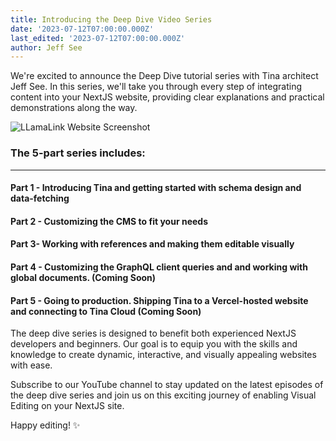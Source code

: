 ```yaml
---
title: Introducing the Deep Dive Video Series
date: '2023-07-12T07:00:00.000Z'
last_edited: '2023-07-12T07:00:00.000Z'
author: Jeff See
---
```


We're excited to announce the Deep Dive tutorial series with Tina architect Jeff See. In this series, we'll take you through every step of integrating content into your NextJS website, providing clear explanations and practical demonstrations along the way. 

![LLamaLink Website Screenshot](http://res.cloudinary.com/forestry-demo/image/upload/v1689181932/llama-link_gzdv9e.png "Introducing the Llama Link Deep Dive series")

### The 5-part series includes:

***

#### Part 1 - Introducing Tina and getting started with schema design and data-fetching

<Youtube embedSrc="https://www.youtube.com/embed/PcgnJDILv4w" />

#### Part 2 - Customizing the CMS to fit your needs

<Youtube embedSrc="https://www.youtube.com/embed/amSRwAbgMR0" />

#### Part 3- Working with references and making them editable visually

<Youtube embedSrc="https://www.youtube.com/embed/x0ACBQeNcts" />

#### Part 4 - Customizing the GraphQL client queries and and working with global documents. (Coming Soon)

#### Part 5 - Going to production. Shipping Tina to a Vercel-hosted website and connecting to Tina Cloud (Coming Soon)

The deep dive series is designed to benefit both experienced NextJS developers and beginners. Our goal is to equip you with the skills and knowledge to create dynamic, interactive, and visually appealing websites with ease.

Subscribe to our YouTube channel to stay updated on the latest episodes of the deep dive series and join us on this exciting journey of enabling Visual Editing on your NextJS site.

Happy editing! ✨
